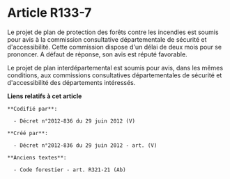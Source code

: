 # Article R133-7

Le projet de plan de protection des forêts contre les incendies est soumis pour avis à la commission consultative
départementale de sécurité et d'accessibilité. Cette commission dispose d'un délai de deux mois pour se prononcer. A défaut
de réponse, son avis est réputé favorable.

Le projet de plan interdépartemental est soumis pour avis, dans les mêmes conditions, aux commissions consultatives
départementales de sécurité et d'accessibilité des départements intéressés.

**Liens relatifs à cet article**

	**Codifié par**:

	  - Décret n°2012-836 du 29 juin 2012 (V)

	**Créé par**:

	  - Décret n°2012-836 du 29 juin 2012 - art. (V)

	**Anciens textes**:

	  - Code forestier - art. R321-21 (Ab)
